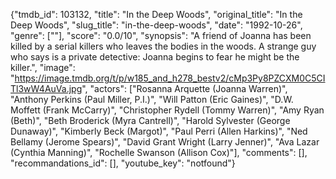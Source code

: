 {"tmdb_id": 103132, "title": "In the Deep Woods", "original_title": "In the Deep Woods", "slug_title": "in-the-deep-woods", "date": "1992-10-26", "genre": [""], "score": "0.0/10", "synopsis": "A friend of Joanna has been killed by a serial killers who leaves the bodies in the woods. A strange guy who says is a private detective: Joanna begins to fear he might be the killer.", "image": "https://image.tmdb.org/t/p/w185_and_h278_bestv2/cMp3Py8PZCXM0C5CITl3wW4AuVa.jpg", "actors": ["Rosanna Arquette (Joanna Warren)", "Anthony Perkins (Paul Miller, P.I.)", "Will Patton (Eric Gaines)", "D.W. Moffett (Frank McCarry)", "Christopher Rydell (Tommy Warren)", "Amy Ryan (Beth)", "Beth Broderick (Myra Cantrell)", "Harold Sylvester (George Dunaway)", "Kimberly Beck (Margot)", "Paul Perri (Allen Harkins)", "Ned Bellamy (Jerome Spears)", "David Grant Wright (Larry Jenner)", "Ava Lazar (Cynthia Manning)", "Rochelle Swanson (Allison Cox)"], "comments": [], "recommandations_id": [], "youtube_key": "notfound"}